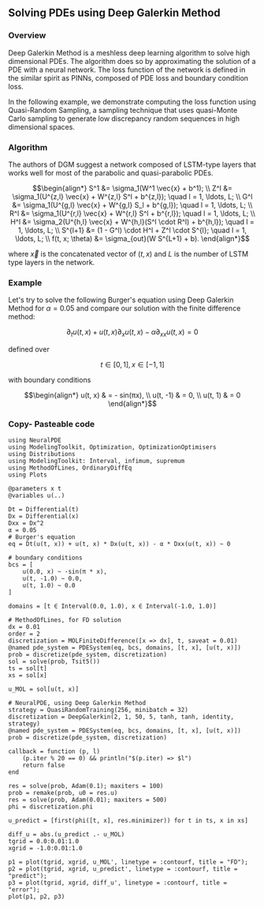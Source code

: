 ## Solving PDEs using Deep Galerkin Method

### Overview

Deep Galerkin Method is a meshless deep learning algorithm to solve high dimensional PDEs. The algorithm does so by approximating the solution of a PDE with a neural network. The loss function of the network is defined in the similar spirit as PINNs, composed of PDE loss and boundary condition loss.

In the following example, we demonstrate computing the loss function using Quasi-Random Sampling, a sampling technique that uses quasi-Monte Carlo sampling to generate low discrepancy random sequences in high dimensional spaces.

### Algorithm

The authors of DGM suggest a network composed of LSTM-type layers that works well for most of the parabolic and quasi-parabolic PDEs.

```math
\begin{align*}
S^1 &= \sigma_1(W^1 \vec{x} + b^1); \\
Z^l &= \sigma_1(U^{z,l} \vec{x} + W^{z,l} S^l + b^{z,l}); \quad l = 1, \ldots, L; \\
G^l &= \sigma_1(U^{g,l} \vec{x} + W^{g,l} S_l + b^{g,l}); \quad l = 1, \ldots, L; \\
R^l &= \sigma_1(U^{r,l} \vec{x} + W^{r,l} S^l + b^{r,l}); \quad l = 1, \ldots, L; \\
H^l &= \sigma_2(U^{h,l} \vec{x} + W^{h,l}(S^l \cdot R^l) + b^{h,l}); \quad l = 1, \ldots, L; \\
S^{l+1} &= (1 - G^l) \cdot H^l + Z^l \cdot S^{l}; \quad l = 1, \ldots, L; \\
f(t, x; \theta) &= \sigma_{out}(W S^{L+1} + b).
\end{align*}
```

where $\vec{x}$ is the concatenated vector of $(t, x)$ and $L$ is the number of LSTM type layers in the network.

### Example

Let's try to solve the following Burger's equation using Deep Galerkin Method for $\alpha = 0.05$ and compare our solution with the finite difference method:

```math
\partial_t u(t, x) + u(t, x) \partial_x u(t, x) - \alpha \partial_{xx} u(t, x) = 0 
```

defined over

```math
t \in [0, 1], x \in [-1, 1] 
```

with boundary conditions

```math
\begin{align*}
u(t, x) & = - sin(πx), \\
u(t, -1) & = 0, \\
u(t, 1) & = 0
\end{align*}
```

### Copy- Pasteable code

```@example dgm
using NeuralPDE
using ModelingToolkit, Optimization, OptimizationOptimisers
using Distributions
using ModelingToolkit: Interval, infimum, supremum
using MethodOfLines, OrdinaryDiffEq
using Plots

@parameters x t
@variables u(..)

Dt = Differential(t)
Dx = Differential(x)
Dxx = Dx^2
α = 0.05
# Burger's equation
eq = Dt(u(t, x)) + u(t, x) * Dx(u(t, x)) - α * Dxx(u(t, x)) ~ 0

# boundary conditions
bcs = [
    u(0.0, x) ~ -sin(π * x),
    u(t, -1.0) ~ 0.0,
    u(t, 1.0) ~ 0.0
]

domains = [t ∈ Interval(0.0, 1.0), x ∈ Interval(-1.0, 1.0)]

# MethodOfLines, for FD solution
dx = 0.01
order = 2
discretization = MOLFiniteDifference([x => dx], t, saveat = 0.01)
@named pde_system = PDESystem(eq, bcs, domains, [t, x], [u(t, x)])
prob = discretize(pde_system, discretization)
sol = solve(prob, Tsit5())
ts = sol[t]
xs = sol[x]

u_MOL = sol[u(t, x)]

# NeuralPDE, using Deep Galerkin Method
strategy = QuasiRandomTraining(256, minibatch = 32)
discretization = DeepGalerkin(2, 1, 50, 5, tanh, tanh, identity, strategy)
@named pde_system = PDESystem(eq, bcs, domains, [t, x], [u(t, x)])
prob = discretize(pde_system, discretization)

callback = function (p, l)
    (p.iter % 20 == 0) && println("$(p.iter) => $l")
    return false
end

res = solve(prob, Adam(0.1); maxiters = 100)
prob = remake(prob, u0 = res.u)
res = solve(prob, Adam(0.01); maxiters = 500)
phi = discretization.phi

u_predict = [first(phi([t, x], res.minimizer)) for t in ts, x in xs]

diff_u = abs.(u_predict .- u_MOL)
tgrid = 0.0:0.01:1.0
xgrid = -1.0:0.01:1.0

p1 = plot(tgrid, xgrid, u_MOL', linetype = :contourf, title = "FD");
p2 = plot(tgrid, xgrid, u_predict', linetype = :contourf, title = "predict");
p3 = plot(tgrid, xgrid, diff_u', linetype = :contourf, title = "error");
plot(p1, p2, p3)
```
